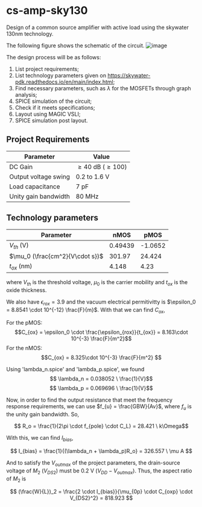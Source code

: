 # cs-amp-sky130

Design of a common source amplifier with active load using the skywater 130nm technology.

The following figure shows the schematic of the circuit.
![image](https://user-images.githubusercontent.com/69206952/171064487-d78850cd-36fb-489b-a805-8b6f81ff6feb.png)

The design process will be as follows:

1. List project requirements;
2. List technology parameters given on https://skywater-pdk.readthedocs.io/en/main/index.html;
3. Find necessary parameters, such as $\lambda$ for the MOSFETs through graph analysis;
4. SPICE simulation of the circuit;
5. Check if it meets specifications;
6. Layout using MAGIC VSLI;
7. SPICE simulation post layout.

## Project Requirements

| Parameter | Value |
| --- | --- |
| DC Gain | $\geq 40$ dB ($\geq 100$)|
| Output voltage swing | 0.2 to 1.6 V |
| Load capacitance | 7 pF |
| Unity gain bandwidth | 80 MHz |

## Technology parameters

| Parameter | nMOS | pMOS |
| --- | --- | --- |
| $V_{th}$ (V) | 0.49439 | -1.0652 |
| $\mu_0 (\frac{cm^2}{V\cdot s})$ | 301.97 | 24.424 |
| $t_{ox}$ (nm)| 4.148 | 4.23 |

where
$V_{th}$ is the threshold voltage, $\mu_0$ is the carrier mobility and $t_{ox}$ is the oxide thickness.

We also have $\epsilon_{rox} = 3.9$ and the vacuum electrical permitivitty is $\epsilon_0 = 8.8541 \cdot 10^{-12} \frac{F}{m}$. With that we can find $C_{ox}$,

For the pMOS:
$$C_{ox} = \epsilon_0 \cdot \frac{\epsilon_{rox}}{t_{ox}} = 8.163\cdot 10^{-3} \frac{F}{m^2}$$
For the nMOS:
$$C_{ox} = 8.325\cdot 10^{-3} \frac{F}{m^2} $$

Using 'lambda_n.spice' and 'lambda_p.spice', we found
$$ \lambda_n = 0.038052 \ \frac{1}{V}$$
$$ \lambda_p = 0.069696 \ \frac{1}{V}$$

Now, in order to find the output resistance that meet the frequency response requirements, we can use $f_{u} = \frac{GBW}{Av}$, where $f_u$ is the unity gain bandwidth. So,

$$ R_o = \frac{1}{2\pi \cdot f_{pole} \cdot C_L} = 28.421 \ k\Omega$$

With this, we can find $I_{bias}$,

$$ I_{bias} = \frac{1}{(\lambda_n + \lambda_p)R_o} = 326.557 \ \mu A $$

And to satisfy the $V_{outmax}$ of the project parameters, the drain-source voltage of $M_2$ ($V_{DS2}$) must be 0.2 V ($V_{DD} - V_{outmax}$). Thus, the aspect ratio of $M_2$ is 

$$ (\frac{W}{L})_2 = \frac{2 \cdot I_{bias}}{\mu_{0p} \cdot C_{oxp} \cdot V_{DS2}^2} = 818.923 $$

